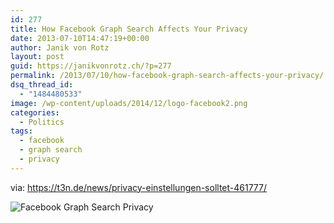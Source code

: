 ```yaml
---
id: 277
title: How Facebook Graph Search Affects Your Privacy
date: 2013-07-10T14:47:19+00:00
author: Janik von Rotz
layout: post
guid: https://janikvonrotz.ch/?p=277
permalink: /2013/07/10/how-facebook-graph-search-affects-your-privacy/
dsq_thread_id:
  - "1484480533"
image: /wp-content/uploads/2014/12/logo-facebook2.png
categories:
  - Politics
tags:
  - facebook
  - graph search
  - privacy
---
```

via: <a href="https://t3n.de/news/privacy-einstellungen-solltet-461777/">https://t3n.de/news/privacy-einstellungen-solltet-461777/</a>

<!--more-->

![Facebook Graph Search Privacy](https://janikvonrotz.ch/wp-content/uploads/2013/07/Facebook-Graph-Search-916x2908.png)